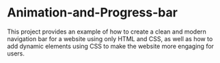 # Animation-and-Progress-bar
This project provides an example of how to create a clean and modern navigation bar for a website using only HTML and CSS, as well as how to add dynamic elements using CSS to make the website more engaging for users.
